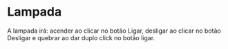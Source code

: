 # Lampada
A lampada irá: acender ao clicar no botão Ligar, desligar ao clicar no botão Desligar e quebrar ao dar duplo click no botão ligar.
